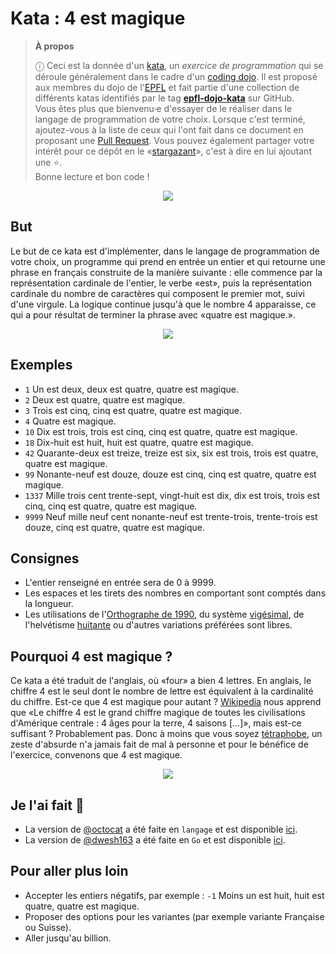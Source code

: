 # Kata : 4 est magique

<!-- start:apropos -->
> **À propos**
>
> ⓘ Ceci est la donnée d'un [kata], un _exercice de programmation_ qui se
> déroule généralement dans le cadre d'un [coding dojo]. Il est proposé aux
> membres du dojo de l'[EPFL] et fait partie d'une collection de différents
> katas identifiés par le tag **[epfl-dojo-kata]** sur GitHub.  
> Vous êtes plus que bienvenu·e d'essayer de le réaliser dans le langage de
> programmation de votre choix. Lorsque c'est terminé, ajoutez-vous à la liste
> de ceux qui l'ont fait dans ce document en proposant une [Pull Request]. Vous
> pouvez également partager votre intérêt pour ce dépôt en
> le «[stargazant]», c'est à dire en lui ajoutant une ⭐.  
> Bonne lecture et bon code !

[kata]: https://fr.wikipedia.org/wiki/Coding_dojo#Kata
[coding dojo]: https://fr.wikipedia.org/wiki/Coding_dojo
[EPFL]: https://www.epfl.ch
[epfl-dojo-kata]: https://github.com/topics/epfl-dojo-kata
[Pull Request]: https://docs.github.com/en/pull-requests/collaborating-with-pull-requests/proposing-changes-to-your-work-with-pull-requests/about-pull-requests
[stargazant]: https://docs.github.com/en/get-started/exploring-projects-on-github/saving-repositories-with-stars
<!-- end:apropos -->

<center><img src="./four.gif" /></center>

## But

Le but de ce kata est d'implémenter, dans le langage de programmation de votre
choix, un programme qui prend en entrée un entier et qui retourne une phrase en
français construite de la manière suivante : elle commence par la représentation
cardinale de l'entier, le verbe «est», puis la représentation cardinale du
nombre de caractères qui composent le premier mot, suivi d'une virgule. La
logique continue jusqu'à que le nombre 4 apparaisse, ce qui a pour résultat de
terminer la phrase avec «quatre est magique.».

<center><img src="./4-is-magic.gif" /></center>


## Exemples

* `1` Un est deux, deux est quatre, quatre est magique.
* `2` Deux est quatre, quatre est magique.
* `3` Trois est cinq, cinq est quatre, quatre est magique.
* `4` Quatre est magique.
* `10` Dix est trois, trois est cinq, cinq est quatre, quatre est magique.
* `18` Dix-huit est huit, huit est quatre, quatre est magique.
* `42` Quarante-deux est treize, treize est six, six est trois, trois est quatre,
  quatre est magique.
* `99` Nonante-neuf est douze, douze est cinq, cinq est quatre, quatre est magique.
* `1337` Mille trois cent trente-sept, vingt-huit est dix, dix est trois, trois
  est cinq, cinq est quatre, quatre est magique.
* `9999` Neuf mille neuf cent nonante-neuf est trente-trois, trente-trois est douze, cinq est quatre, quatre est magique.


## Consignes

- L'entier renseigné en entrée sera de 0 à 9999.
- Les espaces et les tirets des nombres en comportant sont comptés dans la longueur.
- Les utilisations de l'[Orthographe de 1990], du système [vigésimal], de l'helvétisme [huitante] ou d'autres variations préférées sont libres.

[Orthographe de 1990]: https://fr.wikipedia.org/wiki/Nombres_en_fran%C3%A7ais#Orthographe_de_1990
[vigésimal]: https://fr.wikipedia.org/wiki/Syst%C3%A8me_vic%C3%A9simal
[huitante]: https://fr.wikipedia.org/wiki/Nombres_en_fran%C3%A7ais#Suisse


## Pourquoi 4 est magique ?

Ce kata a été traduit de l'anglais, où «four» a bien 4 lettres. En anglais, le
chiffre 4 est le seul dont le nombre de lettre est équivalent à la cardinalité
du chiffre. Est-ce que 4 est magique pour autant ? [Wikipedia] nous apprend
que «Le chiffre 4 est le grand chiffre magique de toutes les civilisations
d'Amérique centrale : 4 âges pour la terre, 4 saisons [...]», mais est-ce
suffisant ? Probablement pas. Donc à moins que vous soyez [tétraphobe], un zeste
d'absurde n'a jamais fait de mal à personne et pour le bénéfice de l'exercice,
convenons que 4 est magique.

<center><img src="./4estmagique.gif" /></center>


[Wikipedia]: https://fr.wikipedia.org/wiki/4_(nombre)#Chez_les_Premi%C3%A8res_Nations
[Tétraphobe]: https://fr.wikipedia.org/wiki/T%C3%A9traphobie


## Je l'ai fait 💪

* La version de [@octocat](https://github.com/octocat) a été faite en `langage` et est disponible [ici](https://#).
* La version de [@dwesh163](https://github.com/dwesh163/) a été faite en `Go` et est disponible [ici](https://github.com/dwesh163/kata-quatre/tree/dwesh163/Go).


## Pour aller plus loin

* Accepter les entiers négatifs, par exemple : `-1` Moins un est huit, huit est quatre, quatre est magique.
* Proposer des options pour les variantes (par exemple variante Française ou Suisse).
* Aller jusqu'au billion.
